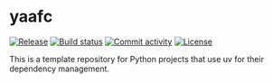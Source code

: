 # yaafc

[![Release](https://img.shields.io/github/v/release/bnaard/yaafc)](https://img.shields.io/github/v/release/bnaard/yaafc)
[![Build status](https://img.shields.io/github/actions/workflow/status/bnaard/yaafc/main.yml?branch=main)](https://github.com/bnaard/yaafc/actions/workflows/main.yml?query=branch%3Amain)
[![Commit activity](https://img.shields.io/github/commit-activity/m/bnaard/yaafc)](https://img.shields.io/github/commit-activity/m/bnaard/yaafc)
[![License](https://img.shields.io/github/license/bnaard/yaafc)](https://img.shields.io/github/license/bnaard/yaafc)

This is a template repository for Python projects that use uv for their dependency management.
